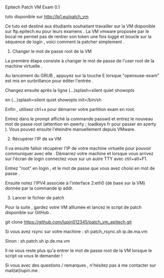 Epitech Patch VM Exam 0.1

tuto disponible sur http://lp1.eu/patch_vm

Ce tuto est destiné aux étudiants souhaitant travailler sur la VM disponible sur ftp.epitech.eu pour leurs examens . La VM vmware proposée par le bocal ne permet pas de rentrer son token une fois loggé et boucle sur la séquence de login , voici comment la patcher simplement .

1. Changer le mot de passe root de la VM

La première étape consiste à changer le mot de passe de l'user root de la machine virtuelle .

Au lancement du GRUB , appuyez sur la touche E lorsque "opensuse-exam" est mis en surbrillance pour éditer l'entrée .

Changez ensuite après la ligne 
(...)splash=silent quiet showopts

en 
(...)splash=silent quiet showopts init=/bin/sh

Enfin , utilisez ctrl+x pour démarrer votre partition exam en root.

Entrez dans le prompt affiché la commande passwd et entrez le nouveau mot de passe root (attention en qwerty ; loadkeys fr pour passer en azerty ). Vous pouvez ensuite l'éteindre manuellement depuis VMware.

2. Récupérer l'IP de sa VM

Il va ensuite falloir récupérer l'IP de votre machine virtuelle pour pouvoir communiquer avec elle . Démarrez votre machine et lorsque vous arrivez sur l'écran de login connectez vous sur un autre TTY avec ctrl+alt+F1.

Entrez "root" en login , et le mot de passe que vous avez choisi en mot de passe .

Ensuite notez l'IPV4 associée à l'interface 2:eth0 (de base sur la VM) donnée par la commande ip addr.

3. Lancer le fichier de patch

Pour la suite , gardez votre VM alllumée et lancez le script de patch disponible sur GitHub .

git clone https://github.com/lupin012345/patch_vm_epitech.git

Si vous avez rsync sur votre machine : 
sh patch_rsync.sh ip.de.ma.vm

Sinon : 
sh patch.sh ip.de.ma.vm

Il ne vous reste plus qu'a entrer le mot de passe root de la VM lorsque le script va vous le demander !

Si vous avec des questions / remarques , n'hésitez pas à me contacter sur mail(at)lupin.me .